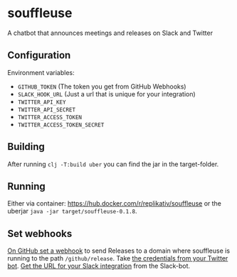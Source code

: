 # souffleuse
A chatbot that announces meetings and releases on Slack and Twitter

## Configuration

Environment variables:

- `GITHUB_TOKEN` (The token you get from GitHub Webhooks)
- `SLACK_HOOK_URL` (Just a url that is unique for your integration)
- `TWITTER_API_KEY`
- `TWITTER_API_SECRET`
- `TWITTER_ACCESS_TOKEN`
- `TWITTER_ACCESS_TOKEN_SECRET`

## Building

After running `clj -T:build uber` you can find the jar in the target-folder.

## Running

Either via container: https://hub.docker.com/r/replikativ/souffleuse
or the uberjar `java -jar target/souffleuse-0.1.8`.

## Set webhooks

[On GitHub set a webhook](https://github.com/organizations/replikativ/settings/hooks) to send Releases
to a domain where souffleuse is running to the path `/github/release`. Take [the credentials from your
Twitter bot](https://developer.twitter.com/en/portal/dashboard). [Get the URL for your Slack integration](https://clojurians.slack.com/apps/A033SFT699B-replikativ)
from the Slack-bot.
